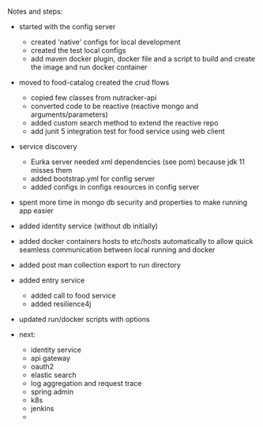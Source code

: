 

Notes and steps:

- started with the config server
    - created 'native' configs for local development
    - created the test local configs
    - add maven docker plugin, docker file and a script to build and create the image and run docker container

- moved to food-catalog created the crud flows
    - copied few classes from nutracker-api
    - converted code to be reactive (reactive mongo and arguments/parameters)
    - added custom search method to extend the reactive repo
    - add junit 5 integration test for food service using web client

- service discovery
    - Eurka server needed xml dependencies (see pom) because jdk 11 misses them
    - added bootstrap.yml for config server
    - added configs in configs resources in config server

- spent more time in mongo db security and properties to make running app easier

- added identity service (without db initially)

- added docker containers hosts to etc/hosts automatically to allow quick seamless communication between local running and docker

- added post man collection export to run directory

- added entry service
    - added call to food service
    - added resilience4j

- updated run/docker scripts with options









- next:
    - identity service
    - api gateway
    - oauth2
    - elastic search
    - log aggregation and request trace
    - spring admin
    - k8s
    - jenkins
    -
